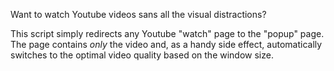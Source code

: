 Want to watch Youtube videos sans all the visual distractions?

This script simply redirects any Youtube "watch" page to the "popup" page. The
page contains *only* the video and, as a handy side effect, automatically
switches to the optimal video quality based on the window size.
